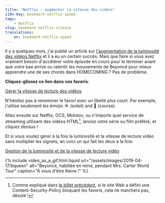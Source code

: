 ```yaml
---
title: 'Netflix : augmenter la vitesse des vidéos'
i18n-key: bookmark-netflix-speed
tags:
    - Netflix
slug: bookmark-netflix-vitesse
translations:
    en: bookmark-netflix-speed
---
```


Il y a quelques mois, j'ai publié un article sur
[l'augmentation de la luminosité des vidéos Netflix](/2018/08/bookmark-netflix-luminosite/)
et il a eu un certain succès. Mais que faire si vous avez vraiment besoin
d'accélérer votre épisode en cours pour le terminer avant que votre bae arrive
ou ralentir les mouvements de Beyoncé pour mieux apprendre une de ses chorés
dans HOMECOMING ? Pas de problème.

<!-- more -->

**Cliquez-glissez ce lien dans vos favoris**:

<!-- nomicrotypo -->

<a href="javascript:(function(){var b=Number(prompt('Video playback rate?','1'))%7C%7C1;Array.from(document.getElementsByTagName('video')).forEach(function(a){a.playbackRate=b;a.play()})})();" title="Gérer la vitesse de lecture des vidéos">Gérer
la vitesse de lecture des vidéos</a>

<!-- endnomicrotypo -->

N'hésitez pas à renommer le favori avec un libellé plus court. Par exemple,
j'utilise seulement les émojis ☀️ (soleil) and 🏃‍ (course).

Allez ensuite sur Netflix, OCS, Molotov, ou n'importe quel service de streaming
utilisant des vidéos HTML[^1], lancez votre série ou film préféré, et cliquez
dessus !

[^1]:
    Comme expliqué dans
    [le billet précédent](/2018/08/bookmark-netflix-luminosite/), si le site Web
    a défini une Content-Security-Policy bloquant les favoris, cela ne marchera
    pas, désolé !

Et si vous voulez gérer à la fois la luminosité et la vitesse de lecture vidéo
sans multiplier les signets, en voici un qui fait les deux à la fois:

<!-- nomicrotypo -->

<a href="javascript:(function(){var c=Number(prompt('Video playback rate?','1'))%7C%7C1,a=prompt('Video brightness?','100%');a=/^\d+(\.\d+)?%$/.test(a)?a:'100%';Array.from(document.getElementsByTagName('video')).forEach(function(b){b.playbackRate=c;b.play();b.setAttribute('style',b.getAttribute('style')+'filter: brightness('+a+');')})})();" title="Gérer la luminosité et la vitesse de lecture des vidéos">Gestion
de la luminosité et de la vitesse de lecture vidéo</a>

<!-- endnomicrotypo -->

{% include video_as_a_gif.html.liquid
url="/assets/images/2019-04-17/bqueen"
alt="Beyoncé, habillée en reine, pendant Mrs. Carter World Tour"
caption="À vous d'être Reine !"
%}
